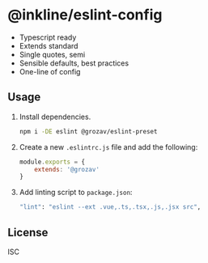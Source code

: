 # @inkline/eslint-config

- Typescript ready
- Extends standard
- Single quotes, semi
- Sensible defaults, best practices
- One-line of config

## Usage

1. Install dependencies.
    ~~~bash
    npm i -DE eslint @grozav/eslint-preset
    ~~~
2. Create a new `.eslintrc.js` file and add the following:
    ~~~js
    module.exports = {
        extends: '@grozav'
    }
    ~~~
3. Add linting script to `package.json`:
    ~~~bash
    "lint": "eslint --ext .vue,.ts,.tsx,.js,.jsx src",
    ~~~
   
## License
ISC
